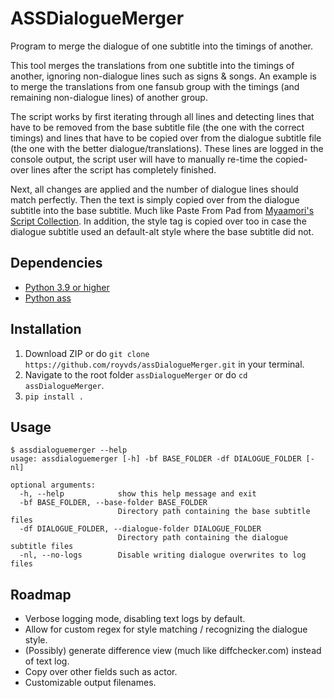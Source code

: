 # ASSDialogueMerger
Program to merge the dialogue of one subtitle into the timings of another.

This tool merges the translations from one subtitle into the timings of another, ignoring non-dialogue lines such as signs & songs.
An example is to merge the translations from one fansub group with the timings (and remaining non-dialogue lines) of another group.

The script works by first iterating through all lines and detecting lines that have to be removed from the base subtitle file (the one with the correct timings) and lines that have to be copied over from the dialogue subtitle file (the one with the better dialogue/translations). These lines are logged in the console output, the script user will have to manually re-time the copied-over lines after the script has completely finished. 

Next, all changes are applied and the number of dialogue lines should match perfectly. Then the text is simply copied over from the dialogue subtitle into the base subtitle. Much like Paste From Pad from [Myaamori's Script Collection](https://github.com/TypesettingTools/Myaamori-Aegisub-Scripts). In addition, the style tag is copied over too in case the dialogue subtitle used an default-alt style where the base subtitle did not.

## Dependencies
- [Python 3.9 or higher](https://www.python.org/downloads/)
- [Python ass](https://pypi.org/project/ass/)

## Installation
1. Download ZIP or do `git clone https://github.com/royvds/assDialogueMerger.git` in your terminal.
2. Navigate to the root folder `assDialogueMerger` or do `cd assDialogueMerger`.
3. `pip install .`

## Usage
```console
$ assdialoguemerger --help
usage: assdialoguemerger [-h] -bf BASE_FOLDER -df DIALOGUE_FOLDER [-nl]

optional arguments:
  -h, --help            show this help message and exit
  -bf BASE_FOLDER, --base-folder BASE_FOLDER
                        Directory path containing the base subtitle files
  -df DIALOGUE_FOLDER, --dialogue-folder DIALOGUE_FOLDER
                        Directory path containing the dialogue subtitle files
  -nl, --no-logs        Disable writing dialogue overwrites to log files
```

## Roadmap
- Verbose logging mode, disabling text logs by default.
- Allow for custom regex for style matching / recognizing the dialogue style.
- (Possibly) generate difference view (much like diffchecker.com) instead of text log.
- Copy over other fields such as actor.
- Customizable output filenames.
